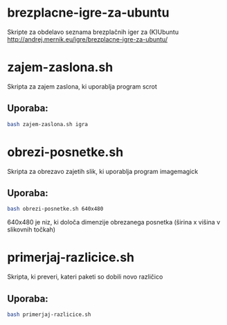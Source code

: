 # brezplacne-igre-za-ubuntu
Skripte za obdelavo seznama brezplačnih iger za (K)Ubuntu
http://andrej.mernik.eu/igre/brezplacne-igre-za-ubuntu/

# zajem-zaslona.sh
Skripta za zajem zaslona, ki uporablja program scrot

## Uporaba:

```bash
bash zajem-zaslona.sh igra
```

# obrezi-posnetke.sh
Skripta za obrezavo zajetih slik, ki uporablja program imagemagick

## Uporaba:

```bash
bash obrezi-posnetke.sh 640x480
```
640x480 je niz, ki določa dimenzije obrezanega posnetka (širina x višina v slikovnih točkah)

# primerjaj-razlicice.sh
Skripta, ki preveri, kateri paketi so dobili novo različico

## Uporaba:

```bash
bash primerjaj-razlicice.sh
```

